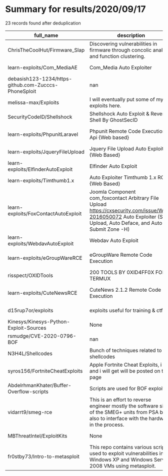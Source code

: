 
# Summary for results/2020/09/17
    
23 records found after deduplication

| full_name | description | html_url | matched_list | matched_count | pushed_at | size | stargazers_count | language | forks_count |
|------------------------------------------------------|------------------------------------------------------------------------------------------------------------------------------------------------------------------------|-------------------------------------------------------------------------|----------------------------------|-----------------|---------------------------|--------|--------------------|------------|---------------|
| ChrisTheCoolHut/Firmware_Slap | Discovering vulnerabilities in firmware through concolic analysis and function clustering. | https://github.com/ChrisTheCoolHut/Firmware_Slap | ['exploit'] | 1 | 2020-09-17 19:07:12+00:00 | 5085 | 425 | Python | 74 |
| learn-exploits/Com_MediaAE | Com_Media Auto Exploiter | https://github.com/learn-exploits/Com_MediaAE | ['exploit'] | 1 | 2020-09-17 11:12:40+00:00 | 2 | 1 | PHP | 0 |
| debasish123-1234/https-github.com-Zucccs-PhoneSploit | nan | https://github.com/debasish123-1234/https-github.com-Zucccs-PhoneSploit | ['sploit'] | 1 | 2020-09-17 17:28:08+00:00 | 0 | 0 | nan | 0 |
| melissa-max/Exploits | I will eventually put some of my exploits here. | https://github.com/melissa-max/Exploits | ['exploit'] | 1 | 2020-09-17 16:49:17+00:00 | 4 | 0 | Python | 0 |
| SecurityCodeID/Shellshock | Shellshock Auto Exploit & Reverse Shell By GhostSecID | https://github.com/SecurityCodeID/Shellshock | ['exploit'] | 1 | 2020-09-17 12:29:50+00:00 | 1 | 0 | PHP | 0 |
| learn-exploits/PhpunitLaravel | Phpunit Remote Code Execution Api {Web based} | https://github.com/learn-exploits/PhpunitLaravel | ['remote code execution'] | 1 | 2020-09-17 11:32:35+00:00 | 2 | 1 | PHP | 0 |
| learn-exploits/JqueryFileUpload | Jquery File Upload Auto Exploiter {Web Based} | https://github.com/learn-exploits/JqueryFileUpload | ['exploit'] | 1 | 2020-09-17 11:26:00+00:00 | 2 | 1 | PHP | 0 |
| learn-exploits/ElfinderAutoExploit | Elfinder Auto Exploit | https://github.com/learn-exploits/ElfinderAutoExploit | ['exploit'] | 1 | 2020-09-17 11:22:33+00:00 | 4 | 1 | PHP | 0 |
| learn-exploits/Timthumb1.x | Auto Exploiter Timthumb 1.x RCE {Web Based} | https://github.com/learn-exploits/Timthumb1.x | ['exploit', 'rce'] | 2 | 2020-09-17 11:19:01+00:00 | 1 | 1 | PHP | 1 |
| learn-exploits/FoxContactAutoExploit | Joomla Component com_foxcontact Arbitrary File Upload https://cxsecurity.com/issue/WLB-2016050072 Auto Exploiter (Shell Upload, Auto Deface, and Auto Submit Zone -H) | https://github.com/learn-exploits/FoxContactAutoExploit | ['exploit'] | 1 | 2020-09-17 11:16:28+00:00 | 5 | 1 | PHP | 0 |
| learn-exploits/WebdavAutoExploit | Webdav Auto Exploit | https://github.com/learn-exploits/WebdavAutoExploit | ['exploit'] | 1 | 2020-09-17 18:49:58+00:00 | 3 | 3 | Python | 1 |
| learn-exploits/eGroupWareRCE | eGroupWare Remote Code Execution | https://github.com/learn-exploits/eGroupWareRCE | ['rce', 'remote code execution'] | 2 | 2020-09-17 11:07:11+00:00 | 2 | 1 | Python | 0 |
| risspect/OXIDTools | 200 TOOLS BY 0XID4FF0X FOR TERMUX | https://github.com/risspect/OXIDTools | ['exploit'] | 1 | 2020-09-17 11:27:59+00:00 | 129 | 172 | Python | 39 |
| learn-exploits/CuteNewsRCE | CuteNews 2.1.2 Remote Code Execution | https://github.com/learn-exploits/CuteNewsRCE | ['rce', 'remote code execution'] | 2 | 2020-09-17 13:55:07+00:00 | 3 | 1 | Python | 0 |
| d15rup7or/exploits | exploits useful for training & ctf's | https://github.com/d15rup7or/exploits | ['exploit'] | 1 | 2020-09-17 10:26:08+00:00 | 213 | 0 | C++ | 0 |
| Kinesys/Kinesys-Python-Exploit-Sources | None | https://github.com/Kinesys/Kinesys-Python-Exploit-Sources | ['exploit'] | 1 | 2020-09-17 04:42:48+00:00 | 1 | 6 | Python | 0 |
| rsmudge/CVE-2020-0796-BOF | nan | https://github.com/rsmudge/CVE-2020-0796-BOF | ['cve-2'] | 1 | 2020-09-17 01:55:48+00:00 | 20 | 56 | C | 16 |
| N3H4L/Shellcodes | Bunch of techniques related to shellcodes | https://github.com/N3H4L/Shellcodes | ['shellcode'] | 1 | 2020-09-17 12:45:35+00:00 | 3 | 0 | C | 0 |
| syros156/FortniteCheatExploits | Apple Fortnite Cheat Exploits, i got and i will get will be posted on this page | https://github.com/syros156/FortniteCheatExploits | ['exploit'] | 1 | 2020-09-17 21:38:51+00:00 | 4 | 1 | | 1 |
| AbdelrhmanKhater/Buffer-Overflow-scripts | Scripts are used for BOF exploit | https://github.com/AbdelrhmanKhater/Buffer-Overflow-scripts | ['exploit'] | 1 | 2020-09-17 05:34:49+00:00 | 937 | 0 | Python | 0 |
| vidarrt9/smeg-rce | This is an effort to reverse engineer mostly the software side of the SMEG+ units from PSA but also to interface with the hardware in the process. | https://github.com/vidarrt9/smeg-rce | ['rce'] | 1 | 2020-09-17 21:43:33+00:00 | 39 | 3 | | 0 |
| MBThreatIntel/ExploitKits | None | https://github.com/MBThreatIntel/ExploitKits | ['exploit'] | 1 | 2020-09-17 19:13:36+00:00 | 2 | 6 | | 2 |
| fr0stby73/Intro-to-metasploit | This repo contains various scripts used to exploit vulnerabilities in Windows XP and Windows Server 2008 VMs using metasploit. | https://github.com/fr0stby73/Intro-to-metasploit | ['exploit'] | 1 | 2020-09-17 21:07:47+00:00 | 9 | 0 | Shell | 0 |
